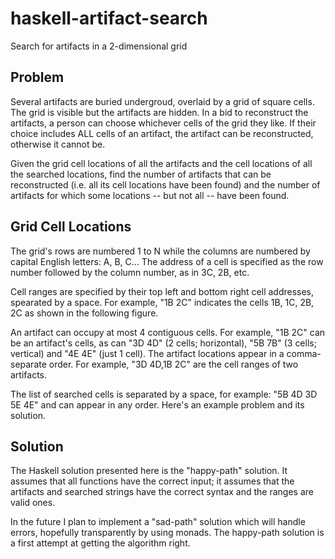 # haskell-artifact-search
Search for artifacts in a 2-dimensional grid

## Problem

Several artifacts are buried undergroud, overlaid by a grid of square cells. The grid is visible but the artifacts are hidden. In a bid to reconstruct the artifacts, a person can choose whichever cells of the grid they like. If their choice includes ALL cells of an artifact, the artifact can be reconstructed, otherwise it cannot be. 

Given the grid cell locations of all the artifacts and the cell locations of all the searched locations, find the number of artifacts that can be reconstructed (i.e. all its cell locations have been found) and the number of artifacts for which some locations -- but not all -- have been found.

## Grid Cell Locations

The grid's rows are numbered 1 to N while the columns are numbered by capital English letters: A, B, C... The address of a cell is specified as the row number followed by the column number, as in 3C, 2B, etc.

Cell ranges are specified by their top left and bottom right cell addresses, spearated by a space. For example, "1B 2C" indicates the cells 1B, 1C, 2B, 2C as shown in the following figure.

An artifact can occupy at most 4 contiguous cells. For example, "1B 2C" can be an artifact's cells, as can "3D 4D" (2 cells; horizontal), "5B 7B" (3 cells; vertical) and "4E 4E" (just 1 cell). The artifact locations appear in a comma-separate order. For example, "3D 4D,1B 2C" are the cell ranges of two artifacts.

The list of searched cells is separated by a space, for example: "5B 4D 3D 5E 4E" and can appear in any order. Here's an example problem and its solution.

<Example TBD>
  
## Solution

The Haskell solution presented here is the "happy-path" solution. It assumes that all functions have the correct input; it assumes that the artifacts and searched strings have the correct syntax and the ranges are valid ones.

In the future I plan to implement a "sad-path" solution which will handle errors, hopefully transparently by using monads. The happy-path solution is a first attempt at getting the algorithm right.
